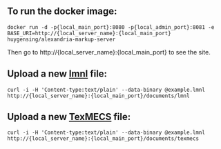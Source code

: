 ## To run the docker image:

    docker run -d -p{local_main_port}:8080 -p{local_admin_port}:8081 -e BASE_URI=http://{local_server_name}:{local_main_port} huygensing/alexandria-markup-server

Then go to http://{local_server_name}:{local_main_port} to see the site.

## Upload a new [lmnl](http://lmnl-markup.org/specs/archive/LMNL_syntax.xhtml) file:

    curl -i -H 'Content-type:text/plain' --data-binary @example.lmnl http://{local_server_name}:{local_main_port}/documents/lmnl

## Upload a new [TexMECS](http://xml.coverpages.org/MLCD-texmecs20010510.html) file:

    curl -i -H 'Content-type:text/plain' --data-binary @example.lmnl http://{local_server_name}:{local_main_port}/documents/texmecs
        